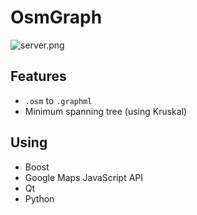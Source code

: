 # OsmGraph

![server.png](https://bitbucket.org/repo/LELEEB/images/2605373484-server.png)

## Features
 - `.osm` to `.graphml`
 - Minimum spanning tree (using Kruskal)
 
## Using
 - Boost
 - Google Maps JavaScript API
 - Qt
 - Python


